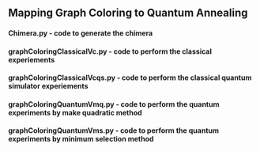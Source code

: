 ## Mapping Graph Coloring to Quantum Annealing

#### Chimera.py - code to generate the chimera
#### graphColoringClassicalVc.py - code to perform the classical experiements
#### graphColoringClassicalVcqs.py - code to perform the classical quantum simulator experiements
#### graphColoringQuantumVmq.py - code to perform the quantum experiments by make quadratic method
#### graphColoringQuantumVms.py - code to perform the quantum experiments by minimum selection method
